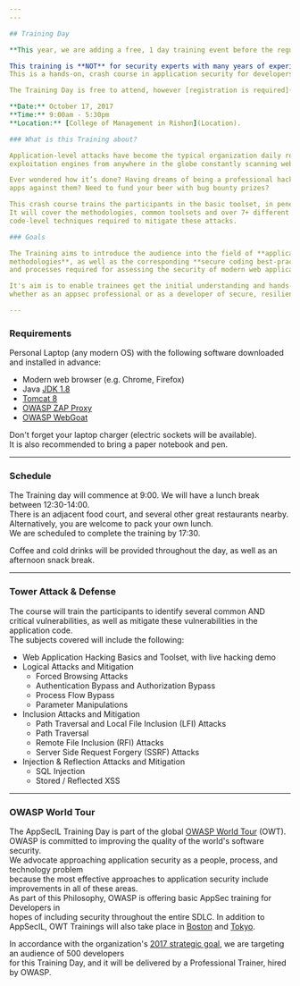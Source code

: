 ```yaml
---
---

## Training Day

**This year, we are adding a free, 1 day training event before the regular Conference.**   

This training is **NOT** for security experts with many years of experience, but for the rest of us:   
This is a hands-on, crash course in application security for developers, QA engineers, and anyone new to the AppSec field! 

The Training Day is free to attend, however [registration is required](Register). 

**Date:** October 17, 2017  
**Time:** 9:00am - 5:30pm   
**Location:** [College of Management in Rishon](Location).

### What is this Training about? 

Application-level attacks have become the typical organization daily routine, with numerous automated attack &   
exploitation engines from anywhere in the globe constantly scanning web sites, web services and external interfaces.  

Ever wondered how it’s done? Having dreams of being a professional hacker? or of being able to fortify your   
apps against them? Need to fund your beer with bug bounty prizes?

This crash course trains the participants in the basic toolset, in penetration testing skills and in secure development practices.   
It will cover the methodologies, common toolsets and over 7+ different high impact attack vectors, as well as the   
code-level techniques required to mitigate these attacks.

### Goals   

The Training aims to introduce the audience into the field of **application-level attacks** and **white-hat hacking   
methodologies**, as well as the corresponding **secure coding best-practices**, and provide the basic tools, understanding   
and processes required for assessing the security of modern web applications.   

It's aim is to enable trainees get the initial understanding and hands-on skills required to find their path in the appsec field,   
whether as an appsec professional or as a developer of secure, resilient, and robust code. 

--- 
```


### Requirements   

Personal Laptop (any modern OS) with the following software downloaded and installed in advance: 

- Modern web browser (e.g. Chrome, Firefox)
- Java [JDK 1.8](http://www.oracle.com/technetwork/pt/java/javase/downloads/jdk8-downloads-2133151.html)
- [Tomcat 8](https://tomcat.apache.org/download-80.cgi)
- [OWASP ZAP Proxy](https://www.owasp.org/index.php/OWASP_Zed_Attack_Proxy_Project)
- [OWASP WebGoat](https://www.owasp.org/index.php/Category:OWASP_WebGoat_Project)

Don't forget your laptop charger (electric sockets will be available).   
It is also recommended to bring a paper notebook and pen. 

---

### Schedule   

The Training day will commence at 9:00. 
We will have a lunch break between 12:30-14:00.   
There is an adjacent food court, and several other great restaurants nearby.   
Alternatively, you are welcome to pack your own lunch.    
We are scheduled to complete the training by 17:30.  

Coffee and cold drinks will be provided throughout the day, as well as an afternoon snack break.   

---

### Tower Attack & Defense

The course will train the participants to identify several common AND critical vulnerabilities, 
as well as mitigate these vulnerabilities in the application code.   
The subjects covered will include the following:

- Web Application Hacking Basics and Toolset, with live hacking demo
- Logical Attacks and Mitigation
  - Forced Browsing Attacks
  - Authentication Bypass and Authorization Bypass
  - Process Flow Bypass
  - Parameter Manipulations
- Inclusion Attacks and Mitigation
  - Path Traversal and Local File Inclusion (LFI) Attacks
  - Path Traversal
  - Remote File Inclusion (RFI) Attacks
  - Server Side Request Forgery (SSRF) Attacks
- Injection & Reflection Attacks and Mitigation
  - SQL Injection
  - Stored / Reflected XSS

---

### OWASP World Tour   

The AppSecIL Training Day is part of the global [OWASP World Tour](https://www.owasp.org/index.php/OWASP_World_Tour) (OWT).   
OWASP is committed to improving the quality of the world's software security.   
We advocate approaching application security as a people, process, and technology problem   
because the most effective approaches to application security include improvements in all of these areas.  
As part of this Philosophy, OWASP is offering basic AppSec training for Developers in   
hopes of including security throughout the entire SDLC. 
In addition to AppSecIL, OWT Trainings will also take place in [Boston](https://www.owasp.org/index.php/2017_Global_World_Tour_Boston) and [Tokyo](https://www.owasp.org/index.php/2017_OWASP_World_Tour_Tokyo).

In accordance with the organization's [2017 strategic goal](https://www.owasp.org/index.php/OWASP_Strategic_Goals), we are targeting an audience of 500 developers   
for this Training Day, and it will be delivered by a Professional Trainer, hired by OWASP. 

